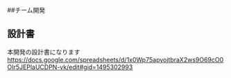 ##チーム開発
## 設計書
本開発の設計書になります
https://docs.google.com/spreadsheets/d/1x0Wp75apyojtbraX2ws9O69cO0OIr5JEPlaUCDPN-vk/edit#gid=1495302993


